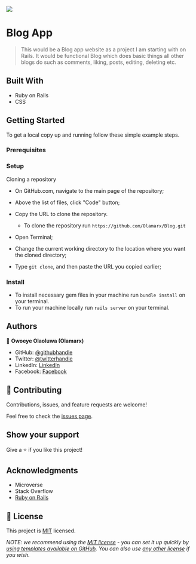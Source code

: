![](https://img.shields.io/badge/Microverse-blueviolet)

# Blog App

> This would be a Blog app website as a project I am starting with on Rails. It would be functional Blog which does basic things all other blogs do such as comments, liking, posts, editing, deleting etc.

## Built With

- Ruby on Rails
- CSS

## Getting Started

To get a local copy up and running follow these simple example steps.

### Prerequisites

### Setup

Cloning a repository

- On GitHub.com, navigate to the main page of the repository;

- Above the list of files, click "Code" button;

- Copy the URL to clone the repository.

  - To clone the repository run `https://github.com/Olamarx/Blog.git`

- Open Terminal;

- Change the current working directory to the location where you want the cloned directory;

- Type `git clone`, and then paste the URL you copied earlier;

### Install

- To install necessary gem files in your machine run `bundle install` on your terminal.
- To run your machine locally run `rails server` on your terminal.

## Authors

👤 **Owoeye Olaoluwa (Olamarx)**

- GitHub: [@githubhandle](https://github.com/Olamarx)
- Twitter: [@twitterhandle](https://twitter.com/Owoeye0laoluwa)
- LinkedIn: [LinkedIn](https://www.linkedin.com/in/olaoluwa-owoeye-617702162/)
- Facebook: [Facebook](https://web.facebook.com/olaoluwa.owoeye.39)

## 🤝 Contributing

Contributions, issues, and feature requests are welcome!

Feel free to check the [issues page](../../issues/).

## Show your support

Give a ⭐️ if you like this project!

## Acknowledgments

- Microverse
- Stack Overflow
- [Ruby on Rails](https://rubyonrails.org/)

## 📝 License

This project is [MIT](./LICENSE) licensed.

_NOTE: we recommend using the [MIT license](https://choosealicense.com/licenses/mit/) - you can set it up quickly by [using templates available on GitHub](https://docs.github.com/en/communities/setting-up-your-project-for-healthy-contributions/adding-a-license-to-a-repository). You can also use [any other license](https://choosealicense.com/licenses/) if you wish._